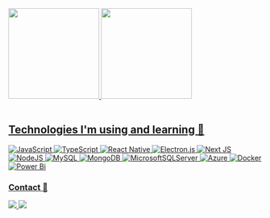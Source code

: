 <div align="center" style="display: flex">
  <a href="https://github.com/RianVitor26">
  <img height="180em" src="https://github-readme-stats.vercel.app/api?username=rianvitor26&show_icons=true&theme=city_lights&include_all_commits=true&count_private=true"/>
  <img height="180em" src="https://github-readme-stats.vercel.app/api/top-langs/?username=rianvitor26&layout=compact&langs_count=10&theme=city_lights"/>
</div><br>
  
  ## Technologies I'm using and learning 🚀
  ![JavaScript](https://img.shields.io/badge/javascript-%23323330.svg?style=for-the-badge&logo=javascript&logoColor=%23F7DF1E)
  ![TypeScript](https://img.shields.io/badge/typescript-%23007ACC.svg?style=for-the-badge&logo=typescript&logoColor=white)
  ![React Native](https://img.shields.io/badge/react_native-%2320232a.svg?style=for-the-badge&logo=react&logoColor=%2361DAFB)
  ![Electron.js](https://img.shields.io/badge/Electron-191970?style=for-the-badge&logo=Electron&logoColor=white)
  ![Next JS](https://img.shields.io/badge/Next-black?style=for-the-badge&logo=next.js&logoColor=white)
  ![NodeJS](https://img.shields.io/badge/node.js-6DA55F?style=for-the-badge&logo=node.js&logoColor=white)
  ![MySQL](https://img.shields.io/badge/mysql-4479A1.svg?style=for-the-badge&logo=mysql&logoColor=white)
  ![MongoDB](https://img.shields.io/badge/MongoDB-%234ea94b.svg?style=for-the-badge&logo=mongodb&logoColor=white)
  ![MicrosoftSQLServer](https://img.shields.io/badge/Microsoft%20SQL%20Server-CC2927?style=for-the-badge&logo=microsoft%20sql%20server&logoColor=white)
  ![Azure](https://img.shields.io/badge/azure-%230072C6.svg?style=for-the-badge&logo=microsoftazure&logoColor=white)
  ![Docker](https://img.shields.io/badge/docker-%230db7ed.svg?style=for-the-badge&logo=docker&logoColor=white)
  ![Power Bi](https://img.shields.io/badge/power_bi-F2C811?style=for-the-badge&logo=powerbi&logoColor=black)
  
  
 ### Contact 🔎 
<div>
  <a href="mailto:rianvitorlhe@gmail.com" target="_blank">
      <img src="https://img.shields.io/badge/Gmail-D14836?style=for-the-badge&logo=gmail&logoColor=white">
  </a>
  <a href="https://www.linkedin.com/in/rian-vitor-dos-santos-de-almeida-a036aa202/" target="_blank">
      <img src="https://img.shields.io/badge/LinkedIn-0077B5?style=for-the-badge&logo=linkedin&logoColor=white">
  </a>
</div>





